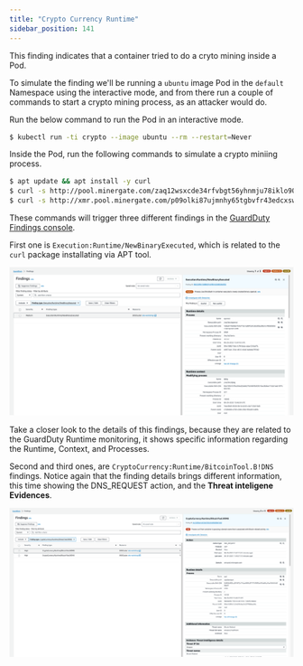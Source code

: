 ```yaml
---
title: "Crypto Currency Runtime"
sidebar_position: 141
---
```


This finding indicates that a container tried to do a cryto mining inside a Pod.

To simulate the finding we'll be running a `ubuntu` image Pod in the `default` Namespace using the interactive mode, and from there run a couple of commands to start a crypto mining process, as an attacker would do.

Run the below command to run the Pod in an interactive mode.

```bash
$ kubectl run -ti crypto --image ubuntu --rm --restart=Never
```

Inside the Pod, run the following commands to simulate a crypto miniing process.

```bash
$ apt update && apt install -y curl
$ curl -s http://pool.minergate.com/zaq12wsxcde34rfvbgt56yhnmju78iklo90p /dev/null &
$ curl -s http://xmr.pool.minergate.com/p09olki87ujmnhy65tgbvfr43edcxsw21qaz  > /dev/null &
```

These commands will trigger three different findings in the [GuardDuty Findings console](https://console.aws.amazon.com/guardduty/home#/findings).

First one is `Execution:Runtime/NewBinaryExecuted`, which is related to the `curl` package installating via APT tool.

![](assets/binary-execution.png)

Take a closer look to the details of this findings, because they are related to the GuardDuty Runtime monitoring, it shows specific information regarding the Runtime, Context, and Processes.

Second and third ones, are `CryptoCurrency:Runtime/BitcoinTool.B!DNS` findings. Notice again that the finding details brings different information, this time showing the DNS_REQUEST action, and the **Threat inteligene Evidences**.

![](assets/crypto-runtime.png)
